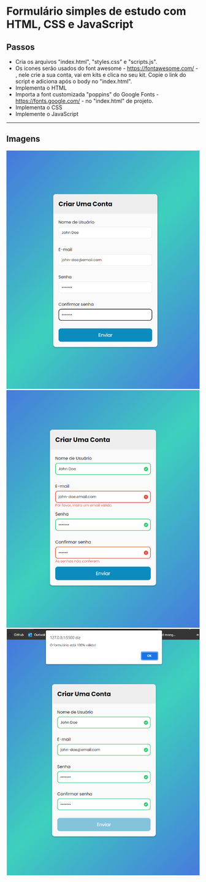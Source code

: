 # Formulário simples de estudo com HTML, CSS e JavaScript

## Passos

- Cria os arquivos "index.html", "styles.css" e "scripts.js".
- Os ícones serão usados do font awesome - https://fontawesome.com/ - , nele crie a sua conta, vai em kits e clica no seu kit. Copie o link do script e adiciona após o body no "index.html".
- Implementa o HTML
- Importa a font customizada "poppins" do Google Fonts - https://fonts.google.com/ - no "index.html" de projeto.
- Implementa o CSS
- Implemente o JavaScript

---

## Imagens

![print 1](./images/print1.bmp)
![print 2](./images/print2.bmp)
![print 3](./images/print3.bmp)
